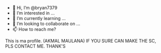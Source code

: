 - 👋 Hi, I’m @bryan7379
- 👀 I’m interested in ...
- 🌱 I’m currently learning ...
- 💞️ I’m looking to collaborate on ...
- 📫 How to reach me? 

This is ma profile. (AKMAL MAULANA) 
IF YOU SURE CAN MAKE THE SC, PLS CONTACT ME. THANK'S
